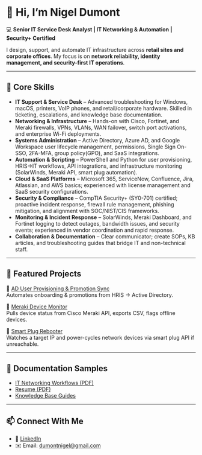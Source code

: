 # 👋 Hi, I’m Nigel Dumont  

💻 **Senior IT Service Desk Analyst | IT Networking & Automation | Security+ Certified**  

I design, support, and automate IT infrastructure across **retail sites and corporate offices**. My focus is on **network reliability, identity management, and security-first IT operations**.  

---

## 🔧 Core Skills  

- **IT Support & Service Desk** – Advanced troubleshooting for Windows, macOS, printers, VoIP phones, and retail/corporate hardware. Skilled in ticketing, escalations, and knowledge base documentation.  
- **Networking & Infrastructure** – Hands-on with Cisco, Fortinet, and Meraki firewalls, VPNs, VLANs, WAN failover, switch port activations, and enterprise Wi-Fi deployments.  
- **Systems Administration** – Active Directory, Azure AD, and Google Workspace user lifecycle management, permissions, Single Sign On-SSO, 2FA-MFA, group policy(GPO), and SaaS integrations.
- **Automation & Scripting** – PowerShell and Python for user provisioning, HRIS→IT workflows, API integrations, and infrastructure monitoring (SolarWinds, Meraki API, smart plug automation).  
- **Cloud & SaaS Platforms** – Microsoft 365, ServiceNow, Confluence, Jira, Atlassian, and AWS basics; experienced with license management and SaaS security configurations.  
- **Security & Compliance** – CompTIA Security+ (SY0-701) certified; proactive incident response, firewall rule management, phishing mitigation, and alignment with SOC/NIST/CIS frameworks.  
- **Monitoring & Incident Response** – SolarWinds, Meraki Dashboard, and Fortinet logging to detect outages, bandwidth issues, and security events; experienced in vendor coordination and rapid response.  
- **Collaboration & Documentation** – Clear communicator; create SOPs, KB articles, and troubleshooting guides that bridge IT and non-technical staff.  


---

## 🚀 Featured Projects  
📂 [AD User Provisioning & Promotion Sync](./ad-user-provisioning)  
Automates onboarding & promotions from HRIS → Active Directory.  

📂 [Meraki Device Monitor](./meraki-device-monitor)  
Pulls device status from Cisco Meraki API, exports CSV, flags offline devices.  

📂 [Smart Plug Rebooter](./smart-plug-rebooter)  
Watches a target IP and power-cycles network devices via smart plug API if unreachable.  

---

## 📑 Documentation Samples  
- [IT Networking Workflows (PDF)](https://your-portfolio-link.com/IT_Networking_Workflows.pdf)  
- [Resume (PDF)](https://your-portfolio-link.com/resume.pdf)  
- [Knowledge Base Guides](https://your-portfolio-link.com/kb)  

---

## 📫 Connect With Me  
- 💼 [LinkedIn](https://www.linkedin.com/in/nigeldumont)
- ✉️ Email: dumontnigel@gmail.com
